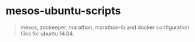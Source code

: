 # mesos-ubuntu-scripts
> mesos, zookeeper, marathon, marathon-lb and docker configuration files for ubuntu 14.04.
